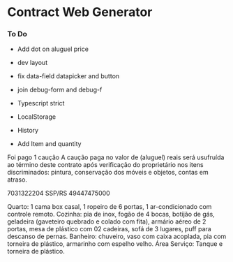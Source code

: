 # Contract Web Generator

### To Do


* Add dot on aluguel price
* dev layout
* fix data-field datapicker and button
* join debug-form and debug-f

* Typescript strict
* LocalStorage
* History
* Add Item and quantity

Foi pago 1 caução
A caução paga no valor de (aluguel) reais será usufruída ao término deste contrato após verificação do proprietário nos itens discriminados: pintura, conservação dos móveis e objetos, contas em atraso.

7031322204 SSP/RS
49447475000


Quarto: 1 cama box casal, 1 ropeiro de 6 portas, 1 ar-condicionado com controle remoto. Cozinha: pia de inox, fogão de 4 bocas, botijão de gás, geladeira (gaveteiro quebrado e colado com fita), armário aéreo de 2 portas, mesa de plástico com 02 cadeiras, sofá de 3 lugares, puff para descanso de pernas. Banheiro: chuveiro, vaso com caixa acoplada, pia com torneira de plástico, armarinho com espelho velho. Área Serviço: Tanque e torneira de plástico.
